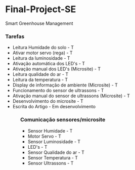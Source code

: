 # Final-Project-SE
Smart Greenhouse Management

### Tarefas
<ul>
<li>Leitura Humidade do solo - T
<li>Ativar motor servo (rega) - T
<li>Leitura da luminosidade - T
<li>Ativação automática dos LED's - T
<li>Ativação manual dos LED's (Microsite) - T
<li>Leitura qualidade do ar - T
<li>Leitura da temperatura - T
<li>Display de informação de ambiente (Microsite) - T
<li>Funcionamento do sensor de ultrassons - T
<li>Ativação manual do sensor de ultrassons (Microsite) - T
<li>Desenvolvimento do microsite - T
<li>Escrita do Artigo - Em desenvolvimento
<ul>
  
### Comunicação sensores/microsite
<ul>
<li>Sensor Humidade - T
<li>Motor Servo - T
<li>Sensor Luminosidade - T
<li>LED's - T
<li>Sensor Qualidade do ar - T
<li>Sensor Temperatura - T
<li>Sensor Ultrassons - T
<ul>
